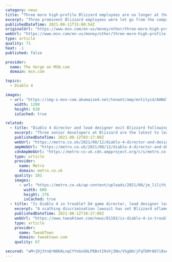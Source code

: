 ```yaml
---
category: news
title: "Three more high-profile Blizzard employees are no longer at the company, including Diablo 4’s director"
excerpt: "Three prominent Blizzard employees were let go from the company, reports Kotaku, marking the latest departures from the studio following a major sexual harassment lawsuit brought by the state of ..."
publishedDateTime: 2021-08-11T15:00:54Z
originalUrl: "https://www.msn.com/en-us/money/other/three-more-high-profile-blizzard-employees-are-no-longer-at-the-company-including-diablo-4-s-director/ar-AANdi0H"
webUrl: "https://www.msn.com/en-us/money/other/three-more-high-profile-blizzard-employees-are-no-longer-at-the-company-including-diablo-4-s-director/ar-AANdi0H"
type: article
quality: 71
heat: -1
published: false

provider:
  name: The Verge on MSN.com
  domain: msn.com

topics:
  - Diablo 4

images:
  - url: "https://img-s-msn-com.akamaized.net/tenant/amp/entityid/AANdls0.img?h=630&w=1200&m=6&q=60&o=t&l=f&f=jpg"
    width: 1200
    height: 630
    isCached: true

related:
  - title: "Diablo 4 director and lead designer exit Blizzard following Cosby Suite revelations"
    excerpt: "Three senior developers at Blizzard are the latest to leave the company, amidst the ongoing furore over toxic work environments."
    publishedDateTime: 2021-08-12T03:17:00Z
    webUrl: "https://metro.co.uk/2021/08/12/diablo-4-director-and-designer-exit-blizzard-after-cosby-suite-reveal-15080192/"
    ampWebUrl: "https://metro.co.uk/2021/08/12/diablo-4-director-and-designer-exit-blizzard-after-cosby-suite-reveal-15080192/amp/"
    cdnAmpWebUrl: "https://metro-co-uk.cdn.ampproject.org/c/s/metro.co.uk/2021/08/12/diablo-4-director-and-designer-exit-blizzard-after-cosby-suite-reveal-15080192/amp/"
    type: article
    provider:
      name: Metro
      domain: metro.co.uk
    quality: 101
    images:
      - url: "https://metro.co.uk/wp-content/uploads/2021/08/jm_lilith_igc_image2-2-fbe5.jpg?quality=90&strip=all&zoom=1&resize=600%2C276"
        width: 600
        height: 276
        isCached: true
  - title: "Is Diablo 4 in trouble? D4 game director, lead designer leave Blizzard"
    excerpt: "A scathing discrimination lawsuit has set Blizzard aflame, and Diablo 4's development could burn as key talent leave the studio."
    publishedDateTime: 2021-08-12T10:27:00Z
    webUrl: "https://www.tweaktown.com/news/81102/is-diablo-4-in-trouble-d4-game-director-lead-designer-leave-blizzard/index.html"
    type: article
    provider:
      name: TweakTown
      domain: tweaktown.com
    quality: 67

secured: "wM+jDj3tnQrN8KALnqCYYnGxG0LP8BvtI9vhj3No/VSgQH/jFqTbMr667i8xAvAReKxlSXgx1todZUVGAu47GwOm3s0/u8g8uUpqmg4W2Q9Fz8xVT9ICA0jXVgOdUTXd92mSDQCD2IvLUMqXe6j2x0GXseW7zChdnSPXrL80TMb77eXlJx0i7U/YYPPM+O89JYlIjt9GmOhBpMbWfUFcFj6YOn2LIczNoGG/wPOJkRyaNGhuUalp/gtWShNzuGh5LpaAnJfHEBRg9pw13nI0k8On9WDynRh79b2Qi9myQYd+wOQrxV0+PiNoRc3Wfuf9szefeygeklAYaC6ZXcE4UNQWeLMdNNO5Tmpapv5st0M=;Ck45PvJeswGj9IhtDaoIBw=="
---
```


